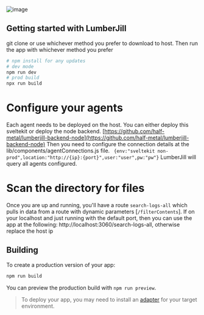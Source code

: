 ![image](https://user-images.githubusercontent.com/58837299/168538663-eeaf6d0b-ac52-4702-829f-e357cccd71be.png)


## Getting started with LumberJill

git clone or use whichever method you prefer to download to host. Then run the app with whichever method you prefer 

```bash
# npm install for any updates
# dev mode
npm run dev
# prod build
npx run build

```

# Configure your agents
Each agent needs to be deployed on the host. You can either deploy this sveltekit or deploy the node backend.
[https://github.com/half-metal/lumberjill-backend-node](https://github.com/half-metal/lumberjill-backend-node)
Then you need to configure the connection details at the lib/components/agentConnections.js file.
 ``` {env:"sveltekit non-prod",location:"http://{ip}:{port}",user:"user",pw:"pw"}```
 LumberJill will query all agents configured.

# Scan the directory for files
Once you are up and running, you'll have a route ```search-logs-all``` which pulls in data from a route with dynamic parameters [`/filterContents`]. If on your localhost and just running with the default port, then you can use the app at the following:
http://localhost:3060/search-logs-all, otherwise replace the host ip




## Building

To create a production version of your app:

```bash
npm run build
```

You can preview the production build with `npm run preview`.

> To deploy your app, you may need to install an [adapter](https://kit.svelte.dev/docs/adapters) for your target environment.
